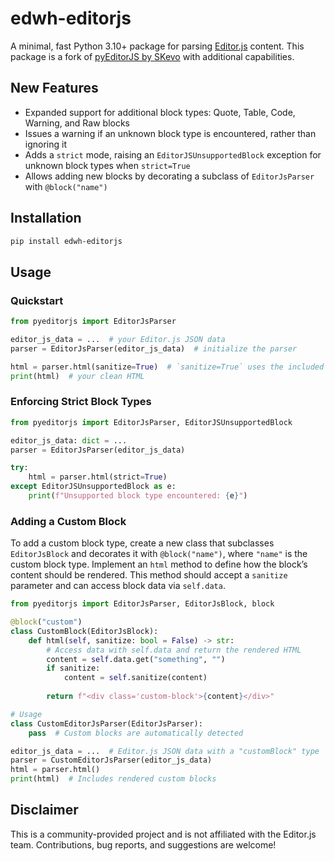 # edwh-editorjs

A minimal, fast Python 3.10+ package for parsing [Editor.js](https://editorjs.io) content.
This package is a fork of [pyEditorJS by SKevo](https://github.com/SKevo18/pyEditorJS) with additional capabilities.

## New Features

- Expanded support for additional block types: Quote, Table, Code, Warning, and Raw blocks
- Issues a warning if an unknown block type is encountered, rather than ignoring it
- Adds a `strict` mode, raising an `EditorJSUnsupportedBlock` exception for unknown block types when `strict=True`
- Allows adding new blocks by decorating a subclass of `EditorJsParser` with `@block("name")`

## Installation

```bash
pip install edwh-editorjs
```

## Usage

### Quickstart

```python
from pyeditorjs import EditorJsParser

editor_js_data = ...  # your Editor.js JSON data
parser = EditorJsParser(editor_js_data)  # initialize the parser

html = parser.html(sanitize=True)  # `sanitize=True` uses the included `bleach` dependency
print(html)  # your clean HTML
```

### Enforcing Strict Block Types

```python
from pyeditorjs import EditorJsParser, EditorJSUnsupportedBlock

editor_js_data: dict = ...
parser = EditorJsParser(editor_js_data)

try:
    html = parser.html(strict=True)
except EditorJSUnsupportedBlock as e:
    print(f"Unsupported block type encountered: {e}")
```

### Adding a Custom Block

To add a custom block type, create a new class that subclasses `EditorJsBlock` and decorates it with `@block("name")`,
where `"name"` is the custom block type. Implement an `html` method to define how the block’s content should be
rendered. This method should accept a `sanitize` parameter and can access block data via `self.data`.

```python
from pyeditorjs import EditorJsParser, EditorJsBlock, block

@block("custom")
class CustomBlock(EditorJsBlock):
    def html(self, sanitize: bool = False) -> str:
        # Access data with self.data and return the rendered HTML
        content = self.data.get("something", "")
        if sanitize:
            content = self.sanitize(content)
        
        return f"<div class='custom-block'>{content}</div>"

# Usage
class CustomEditorJsParser(EditorJsParser):
    pass  # Custom blocks are automatically detected

editor_js_data = ...  # Editor.js JSON data with a "customBlock" type
parser = CustomEditorJsParser(editor_js_data)
html = parser.html()
print(html)  # Includes rendered custom blocks
```

## Disclaimer

This is a community-provided project and is not affiliated with the Editor.js team. 
Contributions, bug reports, and suggestions are welcome!